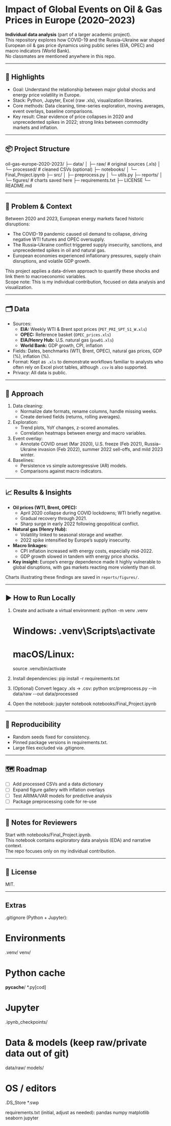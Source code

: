 # Impact of Global Events on Oil & Gas Prices in Europe (2020–2023)

**Individual data analysis** (part of a larger academic project).  
This repository explores how COVID-19 and the Russia–Ukraine war shaped European oil & gas price dynamics using public series (EIA, OPEC) and macro indicators (World Bank).  
No classmates are mentioned anywhere in this repo.

---

## 🚀 Highlights
- Goal: Understand the relationship between major global shocks and energy price volatility in Europe.
- Stack: Python, Jupyter, Excel (raw .xls), visualization libraries.
- Core methods: Data cleaning, time-series exploration, moving averages, event overlays, baseline comparisons.
- Key result: Clear evidence of price collapses in 2020 and unprecedented spikes in 2022; strong links between commodity markets and inflation.

---

## 📦 Project Structure
oil-gas-europe-2020-2023/
├─ data/
│  ├─ raw/                 # original sources (.xls)
│  └─ processed/           # cleaned CSVs (optional)
├─ notebooks/
│  └─ Final_Project.ipynb
├─ src/
│  ├─ preprocess.py
│  └─ utils.py
├─ reports/
│  └─ figures/             # charts saved here
├─ requirements.txt
├─ LICENSE
└─ README.md

---

## 🧠 Problem & Context
Between 2020 and 2023, European energy markets faced historic disruptions:
- The COVID-19 pandemic caused oil demand to collapse, driving negative WTI futures and OPEC oversupply.
- The Russia–Ukraine conflict triggered supply insecurity, sanctions, and unprecedented spikes in oil and natural gas.
- European economies experienced inflationary pressures, supply chain disruptions, and volatile GDP growth.

This project applies a data-driven approach to quantify these shocks and link them to macroeconomic variables.  
Scope note: This is my individual contribution, focused on data analysis and visualization.

---

## 🗂️ Data
- Sources:
  - **EIA:** Weekly WTI & Brent spot prices (`PET_PRI_SPT_S1_W.xls`)
  - **OPEC:** Reference basket (`OPEC_prices.xls`)
  - **EIA/Henry Hub:** U.S. natural gas (`psw01.xls`)
  - **World Bank:** GDP growth, CPI, inflation
- Fields: Dates, benchmarks (WTI, Brent, OPEC), natural gas prices, GDP (%), inflation (%).
- Format: Kept as `.xls` to demonstrate workflows familiar to analysts who often rely on Excel pivot tables, although `.csv` is also supported.
- Privacy: All data is public.

---

## 🔧 Approach
1. Data cleaning:
   - Normalize date formats, rename columns, handle missing weeks.
   - Create derived fields (returns, rolling averages).
2. Exploration:
   - Trend plots, YoY changes, z-scored anomalies.
   - Correlation heatmaps between energy and macro variables.
3. Event overlay:
   - Annotate COVID onset (Mar 2020), U.S. freeze (Feb 2021), Russia–Ukraine invasion (Feb 2022), summer 2022 sell-offs, and mild 2023 winter.
4. Baselines:
   - Persistence vs simple autoregressive (AR) models.
   - Comparisons against macro indicators.

---

## 📈 Results & Insights
- **Oil prices (WTI, Brent, OPEC):**
  - April 2020 collapse during COVID lockdowns; WTI briefly negative.
  - Gradual recovery through 2021.
  - Sharp surge in early 2022 following geopolitical conflict.
- **Natural gas (Henry Hub):**
  - Volatility linked to seasonal storage and weather.
  - 2022 spike intensified by Europe’s supply insecurity.
- **Macro linkages:**
  - CPI inflation increased with energy costs, especially mid-2022.
  - GDP growth slowed in tandem with energy price shocks.
- **Key insight:** Europe’s energy dependence made it highly vulnerable to global disruptions, with gas markets reacting more violently than oil.

Charts illustrating these findings are saved in `reports/figures/`.

---

## ▶️ How to Run Locally
1. Create and activate a virtual environment:
   python -m venv .venv
   # Windows: .venv\Scripts\activate
   # macOS/Linux:
   source .venv/bin/activate

2. Install dependencies:
   pip install -r requirements.txt

3. (Optional) Convert legacy .xls → .csv:
   python src/preprocess.py --in data/raw --out data/processed

4. Open the notebook:
   jupyter notebook notebooks/Final_Project.ipynb

---

## 🔁 Reproducibility
- Random seeds fixed for consistency.
- Pinned package versions in requirements.txt.
- Large files excluded via .gitignore.

---

## 🗺️ Roadmap
- [ ] Add processed CSVs and a data dictionary
- [ ] Expand figure gallery with inflation overlays
- [ ] Test ARIMA/VAR models for predictive analysis
- [ ] Package preprocessing code for re-use

---

## 📝 Notes for Reviewers
Start with notebooks/Final_Project.ipynb.  
This notebook contains exploratory data analysis (EDA) and narrative context.  
The repo focuses only on my individual contribution.

---

## 📃 License
MIT.

---

## Extras

.gitignore (Python + Jupyter):
# Environments
.venv/
venv/

# Python cache
__pycache__/
*.py[cod]

# Jupyter
.ipynb_checkpoints/

# Data & models (keep raw/private data out of git)
data/raw/
models/

# OS / editors
.DS_Store
*.swp

requirements.txt (initial, adjust as needed):
pandas
numpy
matplotlib
seaborn
jupyter


